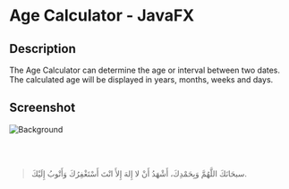 # Age Calculator - JavaFX

## Description 
The Age Calculator can determine the age or interval between two dates. The calculated age will be displayed in years, months, weeks and days.

## Screenshot

![Background](https://i.imgur.com/YxtPGBo.png)


<br><br>

> سبحَانَكَ اللَّهُمَّ وَبِحَمْدِكَ، أَشْهَدُ أَنْ لا إِلهَ إِلأَ انْتَ أَسْتَغْفِرُكَ وَأَتْوبُ إِلَيْكَ.

